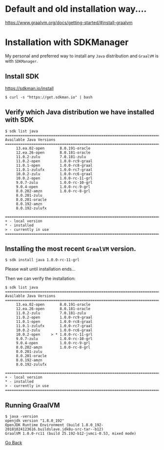 


# Default and old installation way....

https://www.graalvm.org/docs/getting-started/#install-graalvm

# Installation with SDKManager

My personal and preferred way to install any `Java` distribution and `GraalVM` is with `SDKManager`.

## Install SDK

https://sdkman.io/install

```
$ curl -s "https://get.sdkman.io" | bash
```

## Verify which Java distribution we have installed with SDK

```
$ sdk list java
================================================================================
Available Java Versions
================================================================================
     13.ea.02-open       8.0.191-oracle
     12.ea.26-open       8.0.181-oracle
     11.0.2-zulu         7.0.181-zulu
     11.0.2-open         1.0.0-rc9-graal
     11.0.1-open         1.0.0-rc8-graal
     11.0.1-zulufx       1.0.0-rc7-graal
     10.0.2-zulu         1.0.0-rc6-graal
     10.0.2-open         1.0.0-rc-11-grl
     9.0.7-zulu          1.0.0-rc-10-grl
     9.0.4-open          1.0.0-rc-9-grl
     8.0.202-amzn        1.0.0-rc-8-grl
     8.0.201-zulu
     8.0.201-oracle
     8.0.192-amzn
     8.0.192-zulufx

================================================================================
+ - local version
* - installed
> - currently in use
================================================================================
```

## Installing the most recent `GraalVM` version.

```
$ sdk install java 1.0.0-rc-11-grl
```

Please wait until installation ends...

Then we can verify the installation:

```
$ sdk list java
================================================================================
Available Java Versions
================================================================================
     13.ea.02-open       8.0.191-oracle
     12.ea.26-open       8.0.181-oracle
     11.0.2-zulu         7.0.181-zulu
     11.0.2-open         1.0.0-rc9-graal
     11.0.1-open         1.0.0-rc8-graal
     11.0.1-zulufx       1.0.0-rc7-graal
     10.0.2-zulu         1.0.0-rc6-graal
     10.0.2-open     > * 1.0.0-rc-11-grl
     9.0.7-zulu          1.0.0-rc-10-grl
     9.0.4-open          1.0.0-rc-9-grl
     8.0.202-amzn        1.0.0-rc-8-grl
     8.0.201-zulu
     8.0.201-oracle
     8.0.192-amzn
     8.0.192-zulufx

================================================================================
+ - local version
* - installed
> - currently in use
================================================================================
```

## Running GraalVM

```
$ java -version
openjdk version "1.8.0_192"
OpenJDK Runtime Environment (build 1.8.0_192-20181024123616.buildslave.jdk8u-src-tar--b12)
GraalVM 1.0.0-rc11 (build 25.192-b12-jvmci-0.53, mixed mode)
```

[Go Back](README.md)